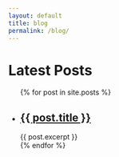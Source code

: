 ```yaml
---
layout: default
title: blog
permalink: /blog/
---
```


<h1>Latest Posts</h1>

<ul>
	{% for post in site.posts %}
	  <li>
	  	<h2><a href="{{ post.url }}">{{ post.title }}</a></h2>
	  	{{ post.excerpt }}
	  </li>
	{% endfor %}
</ul>